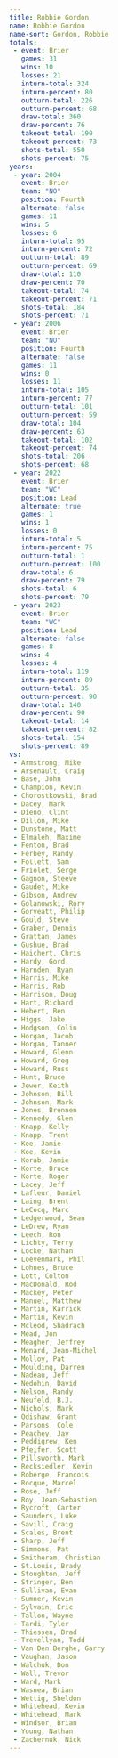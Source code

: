 ```yaml
---
title: Robbie Gordon
name: Robbie Gordon
name-sort: Gordon, Robbie
totals:
 - event: Brier
   games: 31
   wins: 10
   losses: 21
   inturn-total: 324
   inturn-percent: 80
   outturn-total: 226
   outturn-percent: 68
   draw-total: 360
   draw-percent: 76
   takeout-total: 190
   takeout-percent: 73
   shots-total: 550
   shots-percent: 75
years:
 - year: 2004
   event: Brier
   team: "NO"
   position: Fourth
   alternate: false
   games: 11
   wins: 5
   losses: 6
   inturn-total: 95
   inturn-percent: 72
   outturn-total: 89
   outturn-percent: 69
   draw-total: 110
   draw-percent: 70
   takeout-total: 74
   takeout-percent: 71
   shots-total: 184
   shots-percent: 71
 - year: 2006
   event: Brier
   team: "NO"
   position: Fourth
   alternate: false
   games: 11
   wins: 0
   losses: 11
   inturn-total: 105
   inturn-percent: 77
   outturn-total: 101
   outturn-percent: 59
   draw-total: 104
   draw-percent: 63
   takeout-total: 102
   takeout-percent: 74
   shots-total: 206
   shots-percent: 68
 - year: 2022
   event: Brier
   team: "WC"
   position: Lead
   alternate: true
   games: 1
   wins: 1
   losses: 0
   inturn-total: 5
   inturn-percent: 75
   outturn-total: 1
   outturn-percent: 100
   draw-total: 6
   draw-percent: 79
   shots-total: 6
   shots-percent: 79
 - year: 2023
   event: Brier
   team: "WC"
   position: Lead
   alternate: false
   games: 8
   wins: 4
   losses: 4
   inturn-total: 119
   inturn-percent: 89
   outturn-total: 35
   outturn-percent: 90
   draw-total: 140
   draw-percent: 90
   takeout-total: 14
   takeout-percent: 82
   shots-total: 154
   shots-percent: 89
vs:
 - Armstrong, Mike
 - Arsenault, Craig
 - Base, John
 - Champion, Kevin
 - Chorostkowski, Brad
 - Dacey, Mark
 - Dieno, Clint
 - Dillon, Mike
 - Dunstone, Matt
 - Elmaleh, Maxime
 - Fenton, Brad
 - Ferbey, Randy
 - Follett, Sam
 - Friolet, Serge
 - Gagnon, Steeve
 - Gaudet, Mike
 - Gibson, Andrew
 - Golanowski, Rory
 - Gorveatt, Philip
 - Gould, Steve
 - Graber, Dennis
 - Grattan, James
 - Gushue, Brad
 - Haichert, Chris
 - Hardy, Gord
 - Harnden, Ryan
 - Harris, Mike
 - Harris, Rob
 - Harrison, Doug
 - Hart, Richard
 - Hebert, Ben
 - Higgs, Jake
 - Hodgson, Colin
 - Horgan, Jacob
 - Horgan, Tanner
 - Howard, Glenn
 - Howard, Greg
 - Howard, Russ
 - Hunt, Bruce
 - Jewer, Keith
 - Johnson, Bill
 - Johnson, Mark
 - Jones, Brennen
 - Kennedy, Glen
 - Knapp, Kelly
 - Knapp, Trent
 - Koe, Jamie
 - Koe, Kevin
 - Korab, Jamie
 - Korte, Bruce
 - Korte, Roger
 - Lacey, Jeff
 - Lafleur, Daniel
 - Laing, Brent
 - LeCocq, Marc
 - Ledgerwood, Sean
 - LeDrew, Ryan
 - Leech, Ron
 - Lichty, Terry
 - Locke, Nathan
 - Loevenmark, Phil
 - Lohnes, Bruce
 - Lott, Colton
 - MacDonald, Rod
 - Mackey, Peter
 - Manuel, Matthew
 - Martin, Karrick
 - Martin, Kevin
 - Mcleod, Shadrach
 - Mead, Jon
 - Meagher, Jeffrey
 - Menard, Jean-Michel
 - Molloy, Pat
 - Moulding, Darren
 - Nadeau, Jeff
 - Nedohin, David
 - Nelson, Randy
 - Neufeld, B.J.
 - Nichols, Mark
 - Odishaw, Grant
 - Parsons, Cole
 - Peachey, Jay
 - Peddigrew, Ken
 - Pfeifer, Scott
 - Pillsworth, Mark
 - Recksiedler, Kevin
 - Roberge, Francois
 - Rocque, Marcel
 - Rose, Jeff
 - Roy, Jean-Sebastien
 - Rycroft, Carter
 - Saunders, Luke
 - Savill, Craig
 - Scales, Brent
 - Sharp, Jeff
 - Simmons, Pat
 - Smitheram, Christian
 - St.Louis, Brady
 - Stoughton, Jeff
 - Stringer, Ben
 - Sullivan, Evan
 - Sumner, Kevin
 - Sylvain, Eric
 - Tallon, Wayne
 - Tardi, Tyler
 - Thiessen, Brad
 - Trevellyan, Todd
 - Van Den Berghe, Garry
 - Vaughan, Jason
 - Walchuk, Don
 - Wall, Trevor
 - Ward, Mark
 - Wasnea, Brian
 - Wettig, Sheldon
 - Whitehead, Kevin
 - Whitehead, Mark
 - Windsor, Brian
 - Young, Nathan
 - Zachernuk, Nick
---
```

